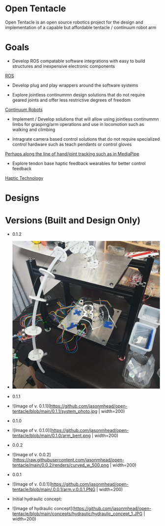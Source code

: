# Open Tentacle
Open Tentacle is an open source robotics project for the design and implementation of a capable but affordable tentacle / continuum robot arm

# Goals
- Develop ROS compatable software integrations with easy to build structures and inexpensive electronic components

[ROS](https://www.ros.org/)

- Develop plug and play wrappers around the software systems

- Explore jointless continummn design solutions that do not require geared joints and offer less restrictive degrees of freedom

[Continuum Robots](https://www.google.com/search?q=Continuum++Robots&hs=Uh4&channel=fs&sxsrf=ALeKk03InHyTqxbpPBT8OlIoehBswv41-g:1590844447721&source=lnms&tbm=isch&sa=X&ved=2ahUKEwjBy8ux1dvpAhVQBKYKHT8cD0MQ_AUoAXoECAwQAw&biw=1920&bih=832)

- Implement / Develop solutions that will allow using jointless continummn limbs for grasping/arm operations and use in locomotion such as walking and climbing

- Intragrate camera based control solutions that do not require specialized control hardware such as teach pendants or control gloves

[Perhaps along the line of hand/joint tracking such as in MediaPipe](https://ai.googleblog.com/2019/08/on-device-real-time-hand-tracking-with.html)

- Explore tendon base haptic feedback wearables for better control feedback  

[Haptic Technology](https://en.wikipedia.org/wiki/Haptic_technology) 

# Designs


# Versions (Built and Design Only)

- 0.1.2
- ![Image of v. 0.1.2](https://github.com/jasonmhead/open-tentacle/blob/main/0.1.2/0.1.2.jpg?raw=true|width=200)

- 0.1.1
- ![Image of v. 0.1.1](https://github.com/jasonmhead/open-tentacle/blob/main/0.1.1/system_photo.jpg | width=200)

- 0.1.0
- ![Image of v. 0.1.0](https://github.com/jasonmhead/open-tentacle/blob/main/0.1.0/arm_bent.png | width=200)

- 0.0.2 
- ![Image of v. 0.0.2](https://raw.githubusercontent.com/jasonmhead/open-tentacle/main/0.0.2/renders/curved_w_500.png | width=200)

- 0.0.1
- ![Image of v. 0.0.1](https://github.com/jasonmhead/open-tentacle/blob/main/.0.0.1/arm.v.0.0.1.PNG | width=200)

- Initial hydraulic concept:
- ![Image of hydraulic concept](https://github.com/jasonmhead/open-tentacle/blob/main/concepts/hydraulic/hydraulic_concept_1.JPG | width=200)

